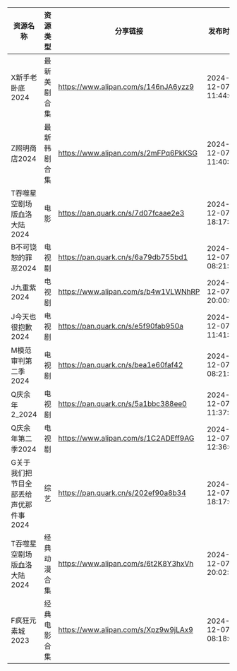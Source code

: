 | 资源名称                  | 资源类型   | 分享链接                                 | 发布时间                |
| --------------------- | ------ | ------------------------------------ | ------------------- |
| X新手老卧底2024            | 最新美剧合集 | https://www.alipan.com/s/146nJA6yzz9 | 2024-12-07 11:44:08 |
| Z照明商店2024             | 最新韩剧合集 | https://www.alipan.com/s/2mFPq6PkKSG | 2024-12-07 11:40:14 |
| T吞噬星空剧场版血洛大陆2024      | 电影     | https://pan.quark.cn/s/7d07fcaae2e3  | 2024-12-07 18:17:30 |
| B不可饶恕的罪恶2024          | 电视剧    | https://pan.quark.cn/s/6a79db755bd1  | 2024-12-07 08:21:59 |
| J九重紫2024              | 电视剧    | https://www.alipan.com/s/b4w1VLWNhRP | 2024-12-07 20:00:08 |
| J今天也很抱歉2024           | 电视剧    | https://pan.quark.cn/s/e5f90fab950a  | 2024-12-07 11:41:30 |
| M模范审判第二季2024          | 电视剧    | https://pan.quark.cn/s/bea1e60faf42  | 2024-12-07 08:21:50 |
| Q庆余年2_2024            | 电视剧    | https://pan.quark.cn/s/5a1bbc388ee0  | 2024-12-07 11:37:30 |
| Q庆余年第二季2024           | 电视剧    | https://www.alipan.com/s/1C2ADEff9AG | 2024-12-07 12:36:08 |
| G关于我们把节目全部丢给声优那件事2024 | 综艺     | https://pan.quark.cn/s/202ef90a8b34  | 2024-12-07 18:17:07 |
| T吞噬星空剧场版血洛大陆2024      | 经典动漫合集 | https://www.alipan.com/s/6t2K8Y3hxVh | 2024-12-07 20:02:14 |
| F疯狂元素城2023            | 经典电影合集 | https://www.alipan.com/s/Xpz9w9jLAx9 | 2024-12-07 08:18:09 |
